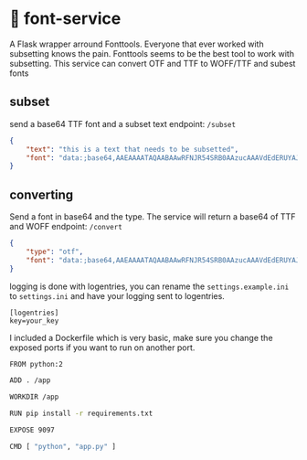 # 📝 font-service
A Flask wrapper arround Fonttools. Everyone that ever worked with subsetting knows the pain. Fonttools seems to be the best tool to work with subsetting. This service can convert  OTF and TTF to WOFF/TTF and subest fonts


## subset
send a base64 TTF font and a subset text
endpoint: `/subset`
```json
{
    "text": "this is a text that needs to be subsetted",
    "font": "data:;base64,AAEAAAATAQAABAAwRFNJR54SRB0AAzucAAAVdEdERUYAJgOvAAM3fAAAAB5HUE9TCzcPNwADN5wAAAA4R1NVQg4rPbcAAzfUAAADxk9TLzKhPp7JAAABuAAAAGBjbWFwKasvaAAAELQAAAQaY3Z0IA9NGKQAAB2QAAAAomZwZ21+a+VF2k6RQPCf7zsfJ0pWrDr9qJRqfPecwX97k2BOG8QrV5WUyxbhmmcz0SspE8jsvrxZsQOkKZnsHYiZJId3D5vKFPvU1ElMdA7IPS5vIMkDzejlD9AhObNWGdX7rL2sqTi9sNUMo9ljrbCVtGhYw+LXKf+RpMcAAA=="
}
```

## converting 
Send a font in base64 and the type. The service will return a base64 of TTF and WOFF 
endpoint: `/convert`
```json
{
    "type": "otf",
    "font": "data:;base64,AAEAAAATAQAABAAwRFNJR54SRB0AAzucAAAVdEdERUYAJgOvAAM3fAAAAB5HUE9TCzcPNwADN5wAAAA4R1NVQg4rPbcAAzfUAAADxk9TLzKhPp7JAAABuAAAAGBjbWFwKasvaAAAELQAAAQaY3Z0IA9NGKQAAB2QAAAAomZwZ21+a+VF2k6RQPCf7zsfJ0pWrDr9qJRqfPecwX97k2BOG8QrV5WUyxbhmmcz0SspE8jsvrxZsQOkKZnsHYiZJId3D5vKFPvU1ElMdA7IPS5vIMkDzejlD9AhObNWGdX7rL2sqTi9sNUMo9ljrbCVtGhYw+LXKf+RpMcAAA=="
}
```

logging is done with logentries, you can rename the `settings.example.ini` to `settings.ini` and have your logging sent to logentries.

```
[logentries]
key=your_key
```

I included a Dockerfile which is very basic, make sure you change the exposed ports if you want to run on another port. 
```bash
FROM python:2

ADD . /app

WORKDIR /app

RUN pip install -r requirements.txt

EXPOSE 9097

CMD [ "python", "app.py" ]
```
